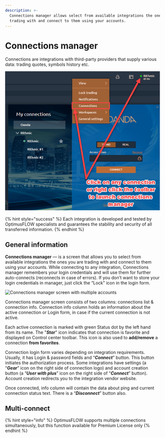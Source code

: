 ```yaml
---
description: >-
  Connections manager allows select from available integrations the ones you are
  trading with and connect to them using your accounts.
---
```


# Connections manager

Connections are integrations with third-party providers that supply various data: trading quotes, symbols history etc.

![Launch the connection manager to establish a connection.](../.gitbook/assets/image%20%281%29.png)

{% hint style="success" %}
Each integration is developed and tested by OptimusFLOW specialists and guarantees the stability and security of all transferred information.
{% endhint %}

## General information

**Connections manager** — is a screen that allows you to select from available integrations the ones you are trading with and connect to them using your accounts. While connecting to any integration, Connections manager remembers your login credentials and will use them for further auto-connects \(reconnects in case of errors\). If you don’t want to store your login credentials in manager, just click the “Lock” icon in the login form.

![Connections manager screen with multiple accounts](../.gitbook/assets/multiple-accounts.gif)

Connections manager screen consists of two columns: connections list & connection info. Connection info column holds an information about the active connection or Login form, in case if the current connection is not active.

Each active connection is marked with green Status dot by the left hand from its name. The "_**Star**_" icon indicates that connection is favorite and displayed on Control center toolbar. This icon is also used to **add/remove** a connection **from favorites**.

Connection login form varies depending on integration requirements. Usually, it has Login & password fields and “_**Connect**_” button. This button initiates the authorization process. Some integrations have settings \(a “_**Gear**_” icon on the right side of connection logo\) and account creation button \(a “_**User with plus**_” icon on the right side of “_**Connect**_” button\). Account creation redirects you to the integration vendor website.

Once connected, info column will contain the data about ping and current connection status text. There is a “_**Disconnect**_” button also.

## Multi-connect

{% hint style="info" %}
OptimusFLOW supports multiple connections simultaneously, but this function available for Premium License only
{% endhint %}

